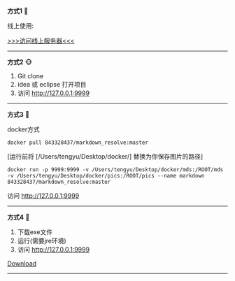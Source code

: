 **方式1** 🦁


线上使用:

[>>>访问线上服务器<<<](http://markdown.liangtengyu.com:9999)

---

**方式2** 🐵

1.  Git clone
2.  idea 或 eclipse 打开项目
3.  访问 http://127.0.0.1:9999

---

**方式3** 🦄

docker方式
```shell
docker pull 843328437/markdown_resolve:master
```
[运行前将 [/Users/tengyu/Desktop/docker/]  替换为你保存图片的路径]
```shell
docker run -p 9999:9999 -v /Users/tengyu/Desktop/docker/mds:/ROOT/mds -v /Users/tengyu/Desktop/docker/pics:/ROOT/pics --name markdown 843328437/markdown_resolve:master
```

访问 http://127.0.0.1:9999

---

**方式4** 🦄

1. 下载exe文件
2. 运行(需要jre环境)
3. 访问 http://127.0.0.1:9999


[Download](../windows/tomarkdown.rar)

---